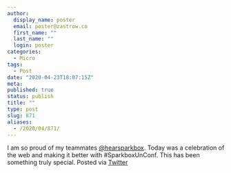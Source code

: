 ```yaml
---
author:
  display_name: poster
  email: poster@zastrow.co
  first_name: ""
  last_name: ""
  login: poster
categories:
  - Micro
tags:
  - Post
date: "2020-04-23T18:07:15Z"
meta:
published: true
status: publish
title: ""
type: post
slug: 871
aliases:
  - /2020/04/871/
---
```

<p>I am so proud of my teammates <a href="https://micro.blog/hearsparkbox">@hearsparkbox</a>. Today was a celebration of the web and making it better with &#35;SparkboxUnConf. This has been something truly special. Posted via <a href="http://twitter.com/zastrow/status/1253433183292407822">Twitter</a></p>

